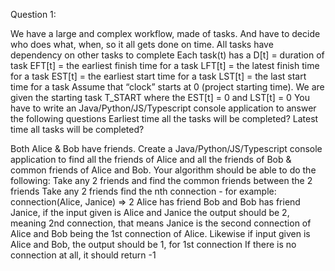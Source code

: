Question 1:

We have a large and complex workflow, made of tasks. And
have to decide who does what, when, so it all gets done on time.
All tasks have dependency on other tasks to complete
Each task(t) has a
D[t] = duration of task
EFT[t] = the earliest finish time for a task
LFT[t] = the latest finish time for a task
EST[t] = the earliest start time for a task
LST[t] = the last start time for a task
Assume
that “clock” starts at 0 (project starting time).
We are given the starting task T_START where the EST[t] = 0 and LST[t] = 0
You have to write an Java/Python/JS/Typescript console application to answer the following questions
Earliest time all the tasks will be completed?
Latest time all tasks will be completed?


Both Alice & Bob have friends. Create a Java/Python/JS/Typescript console application to find all the friends of Alice and all the friends of Bob & common friends of Alice and Bob.
Your algorithm should be able to do the following:
Take any 2 friends and find the common friends between the 2 friends
Take any 2 friends find the nth connection - for example: connection(Alice, Janice) => 2
Alice has friend Bob and Bob has friend Janice, if the input given is Alice and Janice the output should be 2, meaning 2nd connection, that means Janice is the second connection of Alice and Bob being the 1st connection of Alice.
Likewise if input given is Alice and Bob, the output should be 1, for 1st connection
If there is no connection at all, it should return -1


